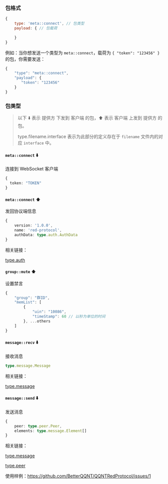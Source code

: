 
### 包格式

```js
{
    type: 'meta::connect', // 包类型
    payload: { // 包载荷
      
    }
}
```

例如：当你想发送一个类型为 `meta::connect`，载荷为 `{ "token": "123456" }` 的包，你需要发送：
```typescript
{
    "type": "meta::connect",
    "payload": { 
       "token": "123456"
    }
}
```

### 包类型

> 以下 ⬇️ 表示 提供方 下发到 客户端 的包，⬆️ 表示 客户端 上发到 提供方 的包。
>
> type.filename.interface 表示为此部分的定义存在于 `filename` 文件内的对应 `interface` 中。

#### `meta::connect` ⬇️
连接到 WebSocket 客户端

```typescript
{
  token: "TOKEN"
}
```

#### `meta::connect` ⬆️
发回协议端信息

```typescript
{
    version: '1.0.0',
    name: 'red-protocol',
    authData: type.auth.AuthData
}
```

相关链接：

[type.auth](https://github.com/BetterQQNT/QQNTRedProtocol/blob/main/types/auth.d.ts)

#### `group::mute` ⬆️
设置禁言

```typescript
{
    "group": "群ID",
    "memList": [
        {
            "uin": "10086",
            "timeStamp": 60 // 以秒为单位的时间
        }, ...others
    ]
}
```

#### `message::recv` ⬇️
接收消息

```typescript
type.message.Message
```

相关链接：

[type.message](https://github.com/BetterQQNT/QQNTRedProtocol/blob/main/types/message.d.ts)

#### `message::send` ⬇️
发送消息

```typescript
{
    peer: type.peer.Peer,
    elements: type.message.Element[]
}
```

相关链接：

[type.message](https://github.com/BetterQQNT/QQNTRedProtocol/blob/main/types/message.d.ts)

[type.peer](https://github.com/BetterQQNT/QQNTRedProtocol/blob/main/types/peer.d.ts)

使用样例：https://github.com/BetterQQNT/QQNTRedProtocol/issues/1